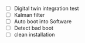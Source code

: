 - [ ] Digital twin integration test
- [ ] Kalman filter
- [ ] Auto boot into Software
- [ ] Detect bad boot 
- [ ] clean installation
